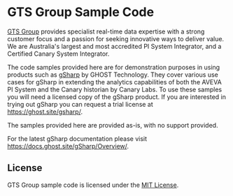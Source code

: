 # GTS Group Sample Code
[GTS Group](https://gtsgroup.com.au) provides specialist real-time data expertise with a strong customer focus and a passion for seeking innovative ways to deliver value. We are Australia's largest and most accredited PI System Integrator, and a Certified Canary System Integrator.

The code samples provided here are for demonstration purposes in using products such as [gSharp](https://ghost.site/gsharp/) by GHOST Technology. They cover various use cases for gSharp in extending the analytics capabilities of both the AVEVA PI System and the Canary historian by Canary Labs. To use these samples you will need a licensed copy of the gSharp product. If you are interested in trying out gSharp you can request a trial license at https://ghost.site/gsharp/.

The samples provided here are provided as-is, with no support provided. 

For the latest gSharp documentation please visit https://docs.ghost.site/gSharp/Overview/.

## License
GTS Group sample code is licensed under the [MIT License](https://github.com/GTSGroupAustralia/SampleCode/blob/main/LICENSE).
